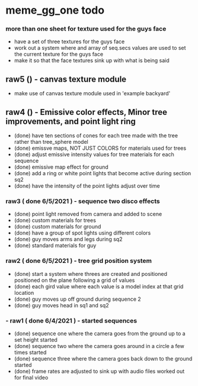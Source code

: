# meme_gg_one todo

### more than one sheet for texture used for the guys face
* have a set of three textures for the guys face
* work out a system where and array of seq.secs values are used to set the current texture for the guys face
* make it so that the face textures sink up with what is being said

## raw5 () - canvas texture module
* make use of canvas texture module used in 'example backyard'

## raw4 () - Emissive color effects, Minor tree improvements, and point light ring
* (done) have ten sections of cones for each tree made with the tree rather than tree_sphere model
* (done) emissve maps, NOT JUST COLORS for materials used for trees
* (done) adjust emissive intensity values for tree materials for each sequence
* (done) emissive map effect for ground
* (done) add a ring or white point lights that become active during section sq2
* (done) have the intensity of the point lights adjust over time

### raw3 ( done 6/5/2021 ) - sequence two disco effects
* (done) point light removed from camera and added to scene
* (done) custom materials for trees
* (done) custom materials for ground 
* (done) have a group of spot lights using different colors
* (done) guy moves arms and legs during sq2
* (done) standard materials for guy

### raw2 ( done 6/5/2021 ) - tree grid position system
* (done) start a system where threes are created and positioned positioned on the plane following a grid of values
* (done) each gird value where each value is a model index at that grid location
* (done) guy moves up off ground during sequence 2
* (done) guy moves head in sq1 and sq2

### - raw1 ( done 6/4/2021 ) - started sequences
* (done) sequence one where the camera goes from the ground up to a set height started
* (done) sequence two where the camera goes around in a circle a few times started
* (done) sequence three where the camera goes back down to the ground started
* (done) frame rates are adjusted to sink up with audio files worked out for final video

